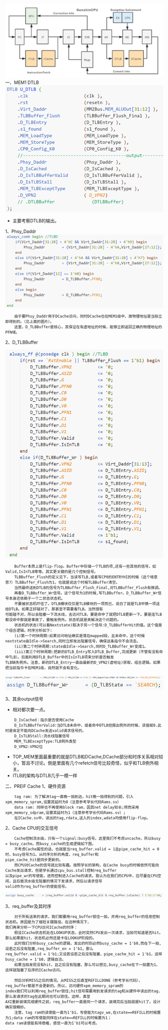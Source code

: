 ![七级流水线结构图.png](图片/七级流水线结构图.png)
一、MEM1 DTLB
![MEM1 DTLB.png](图片/MEM1%20DTLB.png)
- 主要考察DTLB的输出。

1、Phsy_Daddr
![Phsy_Daddr.png](图片/Phsy_Daddr.png)
```
    由于要Phsy_Daddr用于DCache访问，同时DCache也在MEM1级中，故物理地址是当拍立即得到的。（见上面的图片）。
    这里，D_TLBBuffer是核心，其保证在有虚地址的时候，能够立即返回正确的物理地址的PFN域。
```


2、D_TLBBuffer

![D_TLBBuffer.png](图片/D_TLBBuffer.png)
```
    Buffer本质上是flip-flop。Buffer中存储一个TLB的项,还有一些其他的信号，如Valid,IsInTLB等等。其实更关键的是几个控制信号。
    TLBBuffer_Flush的定义见下，当读写TLB,或者写CP0的ENTRYHI的时候（这个啥意思?）TLBBuffer_Flush为1，也就是说这个时候TLBBuffer清空。
    当然最终送到DTLB的信号为TLBBuffer_Flush_Final,对TLBBuffer_Flush有微调。
    再看D_TLBBuffer_Wr信号。这个信号为1的时候,写TLBBuffer。D_TLBBuffer_Wr信号本身还依赖于一个二状态状态机。
    不要被状态机吓住了。DTLB模块仅仅是TLB模块的一项而已，说白了就是TLB中猜一项送给DTLB。如果正好碰对了，那甚至不需要看TLB。当然很有
可能碰不对，所以会阻塞一下流水线，去访问TLB，要是命中了就把DTLB更新一下。要是连TLB都没命中那就是事故了，要触发例外。状态机就是来解决这个问题的。
    状态机的状态(可以看Nextstate)取决于另一个信号:D_TLBBufferHit的值。这个值是个组合逻辑。时序分析如下:
    (i)第一个时钟周期:如果访问地址确实是落在mapped段，且未命中，这个时候nextstate由Idle->Search,同时立即发出阻塞信号，确保这条指令不会流走。
    (ii)第二个时钟周期:state由Idle->Search,同时D_TLBBuffer_Wr变成1。
    (iii)第三个时钟周期:把新的DTLB_Entry写入DTLB_Buffer,完成更新（不管有没有命中TLB）。后面利用DTLB_Buffer中的IsInTLB项来分析是否触发
TLB缺失例外。注意，新的DTLB_Entry一直由最新的D_VPN2(虚地址)获取，组合逻辑。如果把当前指令卡在MEM1级，自然就不会有变化。
```
![TLBBuffer_Flush.png](图片/TLBBuffer_Flush.png)
![D_TLBBuffer_Wr.png](图片/D_TLBBuffer_Wr.png)

3、其余output信号

- 相对都次要一点。
```
    D_IsCached：指示是否使用Cache
    D_IsTLBBufferValid:当DTLB未命中，或者命中DTLB但报出例外的时候，该值赋0.此时是肯定不能向DCache发送valid请求信号的。
    D_IsTLBStall:流水线阻塞信号
    MEM_TLBExceptType:TLB例外类型
    D_VPN2:VPN2位
```

- TOP_MEM里面最重要的就是DTLB和DCache,DCache部分和时序关系相对较小，暂且不讨论。倒是里面有几个refetch信号比较奇怪，似乎和TLB例外相关。
- ITLB的架构与DTLB几乎一模一样

二、PREIF Cache
1、硬件资源
```
    tag ram: 为了解决tag一直晚一拍到达，hit晚一拍得到的问题，引入xpm_memory_spram,设置其延时为0（注意参考学长代码Rams.sv）
    data ram: 同样也不再使用block ram，因其net delay较长;转而采用xpm_memory_sdpram,设置其延时为1（注意参考学长代码Rams.sv）;
    在ICache.sv中，读出的tag,rdata,送入的index,wdata均使用flip-flop。
```

2、Cache CPU的交互信号
```
    Cache控制流水级，只有一个signal:busy信号。这里我们不考虑uncache，所以busy = busy_cache。而busy_cache的生成逻辑如下图。
    不考虑Cache属性的话，也就是当req_buffer.valid = 1且pipe_cache_hit = 0时，busy信号为1。从时序分析的角度，req_buffer和
pipe_cache_hit是同步更新的。
    而CPU对Cache的信号就比较有趣。按照学长的架构，在Cache busy的时候依然可能向Cache发出请求，但是学长通过cpu_bus.stall控制req_buffer
以及pipe_wr的写使能，进而控制进入Cache的请求。我认为在我们的CPU中，应尽量在CPU空闲，且后面流水级无阻塞的情况下发请求，然后以请求信号
valid作为req_buffer的使能信号。
```
![busy_cache.png](图片/busy_cache.png)

3、req_buffer及其时序
```
    对于所有送来的请求，我们都要用req_buffer锁住一拍，并用req_buffer的信息控制状态机。原因是为了缩短关键路径。在这种情况下，
我们再来分析一下CPU访问ICache的时序：
    假设ICache状态机处在LOOKUP状态，此时突然CPU发出一次请求，当拍可知道是否hit。那么如果是hit，状态机必然还是卡在LOOKUP阶段的。
    此时我们分析busy_cache的逻辑，发出的时刻必然busy_cache = 1'b0,而在下一拍,设若之后没有阻塞,req_buffer_en = 1'b1，那么
req_buffer.valid = 1'b1;又设若设若之后没有阻塞，pipe_cache_hit = 1'b1，这样busy_cache = 1'b0，逻辑自洽。
    如果当拍发现没有hit，且之后没有阻塞，那么可以想见,busy_cache在下一拍置为1，这样就阻塞了后序的ICache访问。
    
    然后分析MISS之后的情况。从MISS之后直至REFILLDONE（参考学长代码），req_buffer都是不会更新的。所以，访问硬件xpm_memory_spram的
index我们可以利用req_buffer锁住;hit信号需要用到发请求的tag和从硬件中读出的tag，那么发请求的tag在此期间也可以锁住。这样，直至
AXI重新装填完成硬件之前，req_buffer一直是同一个请求，装填完后当拍就是hit了。设计确实很精妙。
    注意，tag ram的读使能一直为1'b1，写使能为tagv_we,在state==REFILL的时候置为1;data ram的写使能同样在state==REFILL的时候置为1；
data ram读使能有待商榷，感觉一直为1'b1可以考虑。
    
```